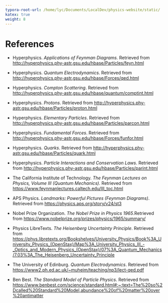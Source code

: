 ```yaml
---
typora-root-url: /home/lyc/Documents/LocalDev/physics-website/static/
katex: true
weight: 8
---
```


# References



- Hyperphysics. _Applications of Feynman Diagrams._ Retrieved from http://hyperphysics.phy-astr.gsu.edu/hbase/Particles/feyn.html

- Hyperphysics. _Quantum Electrodynamics_. Retrieved from http://hyperphysics.phy-astr.gsu.edu/hbase/Forces/qed.html
- Hyperphysics. _Compton Scattering_. Retrieved from http://hyperphysics.phy-astr.gsu.edu/hbase/quantum/comptint.html
- Hyperphysics. _Protons_. Retrieved from http://hyperphysics.phy-astr.gsu.edu/hbase/Particles/proton.html
- Hyperphysics. _Elementary Particles_. Retrieved from http://hyperphysics.phy-astr.gsu.edu/hbase/Particles/parcon.html
- Hyperphysics. _Fundamental Forces_. Retrieved from http://hyperphysics.phy-astr.gsu.edu/hbase/Forces/funfor.html
- Hyperphysics. _Quarks_. Retrieved from http://hyperphysics.phy-astr.gsu.edu/hbase/Particles/quark.html
- Hyperphysics. _Particle Interactions and Conservation Laws_. Retrieved from http://hyperphysics.phy-astr.gsu.edu/hbase/Particles/parint.html
- The California Institute of Technology. _The Feynman Lectures on Physics, Volume III (Quantum Mechanics)_. Retrieved from https://www.feynmanlectures.caltech.edu/III_toc.html
- APS Physics. _Landmarks: Powerful Pictures (Feynman Diagrams)_. Retrieved from https://physics.aps.org/story/v24/st3
- Nobel Prize Organization. _The Nobel Prize in Physics 1965_.Retrieved from https://www.nobelprize.org/prizes/physics/1965/summary/

- Physics LibreTexts. _The Heisenberg Uncertainty Principle_. Retrieved from https://phys.libretexts.org/Bookshelves/University_Physics/Book%3A_University_Physics_(OpenStax)/Map%3A_University_Physics_III_-_Optics_and_Modern_Physics_(OpenStax)/07%3A_Quantum_Mechanics/7.03%3A_The_Heisenberg_Uncertainty_Principle

- The University of Edinburg. _Quantum Electrodynamics_. Retrieved from https://www2.ph.ed.ac.uk/~muheim/teaching/np3/lect-qed.pdf

- Ben Best. _The Standard Model of Particle Physics_. Retrieved from https://www.benbest.com/science/standard.html#:~:text=The%20so%2Dcalled%20Standard%20Model,abundance%20of%20matter%20over%20antimatter
